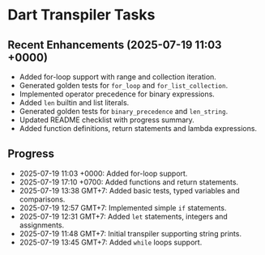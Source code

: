 # Dart Transpiler Tasks

## Recent Enhancements (2025-07-19 11:03 +0000)
- Added for-loop support with range and collection iteration.
- Generated golden tests for `for_loop` and `for_list_collection`.
- Implemented operator precedence for binary expressions.
- Added `len` builtin and list literals.
- Generated golden tests for `binary_precedence` and `len_string`.
- Updated README checklist with progress summary.
- Added function definitions, return statements and lambda expressions.

## Progress
- 2025-07-19 11:03 +0000: Added for-loop support.
- 2025-07-19 17:10 +0700: Added functions and return statements.
- 2025-07-19 13:38 GMT+7: Added basic tests, typed variables and comparisons.
- 2025-07-19 12:57 GMT+7: Implemented simple `if` statements.
- 2025-07-19 12:31 GMT+7: Added `let` statements, integers and assignments.
- 2025-07-19 11:48 GMT+7: Initial transpiler supporting string prints.
- 2025-07-19 13:45 GMT+7: Added `while` loops support.
